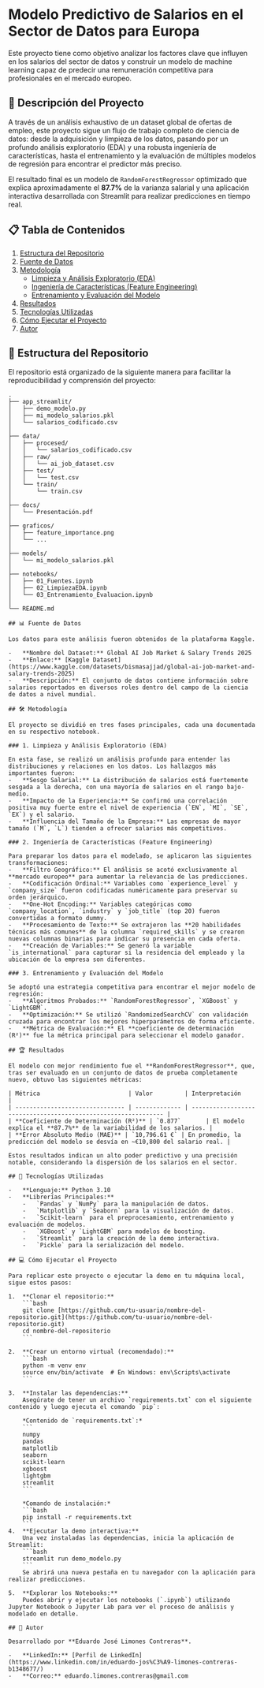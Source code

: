 # Modelo Predictivo de Salarios en el Sector de Datos para Europa

Este proyecto tiene como objetivo analizar los factores clave que influyen en los salarios del sector de datos y construir un modelo de machine learning capaz de predecir una remuneración competitiva para profesionales en el mercado europeo.

## 📜 Descripción del Proyecto

A través de un análisis exhaustivo de un dataset global de ofertas de empleo, este proyecto sigue un flujo de trabajo completo de ciencia de datos: desde la adquisición y limpieza de los datos, pasando por un profundo análisis exploratorio (EDA) y una robusta ingeniería de características, hasta el entrenamiento y la evaluación de múltiples modelos de regresión para encontrar el predictor más preciso.

El resultado final es un modelo de `RandomForestRegressor` optimizado que explica aproximadamente el **87.7%** de la varianza salarial y una aplicación interactiva desarrollada con Streamlit para realizar predicciones en tiempo real.

## 📋 Tabla de Contenidos

1.  [Estructura del Repositorio](#-estructura-del-repositorio)
2.  [Fuente de Datos](#-fuente-de-datos)
3.  [Metodología](#-metodología)
    - [Limpieza y Análisis Exploratorio (EDA)](#1-limpieza-y-análisis-exploratorio-eda)
    - [Ingeniería de Características (Feature Engineering)](#2-ingeniería-de-características-feature-engineering)
    - [Entrenamiento y Evaluación del Modelo](#3-entrenamiento-y-evaluación-del-modelo)
4.  [Resultados](#-resultados)
5.  [Tecnologías Utilizadas](#-tecnologías-utilizadas)
6.  [Cómo Ejecutar el Proyecto](#-cómo-ejecutar-el-proyecto)
7.  [Autor](#-autor)

## 📁 Estructura del Repositorio

El repositorio está organizado de la siguiente manera para facilitar la reproducibilidad y comprensión del proyecto:
```
.
├── app_streamlit/
│   ├── demo_modelo.py
│   ├── mi_modelo_salarios.pkl
│   └── salarios_codificado.csv
│
├── data/
│   ├── procesed/
│   │   └── salarios_codificado.csv
│   ├── raw/
│   │   └── ai_job_dataset.csv
│   ├── test/
│   │   └── test.csv
│   └── train/
│       └── train.csv
│
├── docs/
│   └── Presentación.pdf
│
├── graficos/
│   ├── feature_importance.png
│   └── ... 
│
├── models/
│   └── mi_modelo_salarios.pkl
│
├── notebooks/
│   ├── 01_Fuentes.ipynb
│   ├── 02_LimpiezaEDA.ipynb
│   └── 03_Entrenamiento_Evaluacion.ipynb
│
└── README.md

## 📊 Fuente de Datos

Los datos para este análisis fueron obtenidos de la plataforma Kaggle.

-   **Nombre del Dataset:** Global AI Job Market & Salary Trends 2025
-   **Enlace:** [Kaggle Dataset](https://www.kaggle.com/datasets/bismasajjad/global-ai-job-market-and-salary-trends-2025)
-   **Descripción:** El conjunto de datos contiene información sobre salarios reportados en diversos roles dentro del campo de la ciencia de datos a nivel mundial.

## 🛠️ Metodología

El proyecto se dividió en tres fases principales, cada una documentada en su respectivo notebook.

### 1. Limpieza y Análisis Exploratorio (EDA)

En esta fase, se realizó un análisis profundo para entender las distribuciones y relaciones en los datos. Los hallazgos más importantes fueron:
-   **Sesgo Salarial:** La distribución de salarios está fuertemente sesgada a la derecha, con una mayoría de salarios en el rango bajo-medio.
-   **Impacto de la Experiencia:** Se confirmó una correlación positiva muy fuerte entre el nivel de experiencia (`EN`, `MI`, `SE`, `EX`) y el salario.
-   **Influencia del Tamaño de la Empresa:** Las empresas de mayor tamaño (`M`, `L`) tienden a ofrecer salarios más competitivos.

### 2. Ingeniería de Características (Feature Engineering)

Para preparar los datos para el modelado, se aplicaron las siguientes transformaciones:
-   **Filtro Geográfico:** El análisis se acotó exclusivamente al **mercado europeo** para aumentar la relevancia de las predicciones.
-   **Codificación Ordinal:** Variables como `experience_level` y `company_size` fueron codificadas numéricamente para preservar su orden jerárquico.
-   **One-Hot Encoding:** Variables categóricas como `company_location`, `industry` y `job_title` (top 20) fueron convertidas a formato dummy.
-   **Procesamiento de Texto:** Se extrajeron las **20 habilidades técnicas más comunes** de la columna `required_skills` y se crearon nuevas columnas binarias para indicar su presencia en cada oferta.
-   **Creación de Variables:** Se generó la variable `is_international` para capturar si la residencia del empleado y la ubicación de la empresa son diferentes.

### 3. Entrenamiento y Evaluación del Modelo

Se adoptó una estrategia competitiva para encontrar el mejor modelo de regresión:
-   **Algoritmos Probados:** `RandomForestRegressor`, `XGBoost` y `LightGBM`.
-   **Optimización:** Se utilizó `RandomizedSearchCV` con validación cruzada para encontrar los mejores hiperparámetros de forma eficiente.
-   **Métrica de Evaluación:** El **coeficiente de determinación (R²)** fue la métrica principal para seleccionar el modelo ganador.

## 🏆 Resultados

El modelo con mejor rendimiento fue el **RandomForestRegressor**, que, tras ser evaluado en un conjunto de datos de prueba completamente nuevo, obtuvo las siguientes métricas:

| Métrica                         | Valor         | Interpretación                                                 |
| ------------------------------- | ------------- | -------------------------------------------------------------- |
| **Coeficiente de Determinación (R²)** | `0.877`       | El modelo explica el **87.7%** de la variabilidad de los salarios. |
| **Error Absoluto Medio (MAE)** | `10,796.61 €` | En promedio, la predicción del modelo se desvía en ~€10,800 del salario real. |

Estos resultados indican un alto poder predictivo y una precisión notable, considerando la dispersión de los salarios en el sector.

## 🚀 Tecnologías Utilizadas

-   **Lenguaje:** Python 3.10
-   **Librerías Principales:**
    -   `Pandas` y `NumPy` para la manipulación de datos.
    -   `Matplotlib` y `Seaborn` para la visualización de datos.
    -   `Scikit-learn` para el preprocesamiento, entrenamiento y evaluación de modelos.
    -   `XGBoost` y `LightGBM` para modelos de boosting.
    -   `Streamlit` para la creación de la demo interactiva.
    -   `Pickle` para la serialización del modelo.

## 💻 Cómo Ejecutar el Proyecto

Para replicar este proyecto o ejecutar la demo en tu máquina local, sigue estos pasos:

1.  **Clonar el repositorio:**
    ```bash
    git clone [https://github.com/tu-usuario/nombre-del-repositorio.git](https://github.com/tu-usuario/nombre-del-repositorio.git)
    cd nombre-del-repositorio
    ```

2.  **Crear un entorno virtual (recomendado):**
    ```bash
    python -m venv env
    source env/bin/activate  # En Windows: env\Scripts\activate
    ```

3.  **Instalar las dependencias:**
    Asegúrate de tener un archivo `requirements.txt` con el siguiente contenido y luego ejecuta el comando `pip`:
    
    *Contenido de `requirements.txt`:*
    ```
    numpy
    pandas
    matplotlib
    seaborn
    scikit-learn
    xgboost
    lightgbm
    streamlit
    ```

    *Comando de instalación:*
    ```bash
    pip install -r requirements.txt
    ```
4.  **Ejecutar la demo interactiva:**
    Una vez instaladas las dependencias, inicia la aplicación de Streamlit:
    ```bash
    streamlit run demo_modelo.py
    ```
    Se abrirá una nueva pestaña en tu navegador con la aplicación para realizar predicciones.

5.  **Explorar los Notebooks:**
    Puedes abrir y ejecutar los notebooks (`.ipynb`) utilizando Jupyter Notebook o Jupyter Lab para ver el proceso de análisis y modelado en detalle.

## 👤 Autor

Desarrollado por **Eduardo José Limones Contreras**.

-   **LinkedIn:** [Perfil de LinkedIn](https://www.linkedin.com/in/eduardo-jos%C3%A9-limones-contreras-b1348677/)
-   **Correo:** eduardo.limones.contreras@gmail.com
